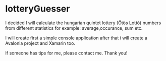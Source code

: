 # lotteryGuesser
I decided I will calculate the hungarian quintet lottery (Ötös Lottó) numbers from different statistics for example: average,occurance, sum etc.

I will create first a simple console application after that i will create a Avalonia project and Xamarin too. 

If someone has tips for me, please contact me. Thank you!
